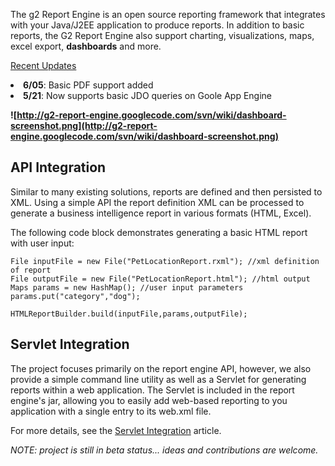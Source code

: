 The g2 Report Engine is an open source reporting framework that integrates with your Java/J2EE application to produce reports. In addition to basic reports, the G2 Report Engine also support charting, visualizations, maps, excel export, **dashboards** and more.

<u>Recent Updates</u>
<li><b>6/05</b>: Basic PDF support added</li>
<li><b>5/21</b>: Now supports basic JDO queries on Goole App Engine</li>

**![http://g2-report-engine.googlecode.com/svn/wiki/dashboard-screenshot.png](http://g2-report-engine.googlecode.com/svn/wiki/dashboard-screenshot.png)**

## API Integration ##

Similar to many existing solutions, reports are defined and then persisted to XML. Using a simple API the report definition XML can be processed to generate a business intelligence report in various formats (HTML, Excel).

The following code block demonstrates generating a basic HTML report with user input:

```
File inputFile = new File("PetLocationReport.rxml"); //xml definition of report
File outputFile = new File("PetLocationReport.html"); //html output
Maps params = new HashMap(); //user input parameters
params.put("category","dog");

HTMLReportBuilder.build(inputFile,params,outputFile);
```

## Servlet Integration ##

The project focuses primarily on the report engine API, however, we also provide a simple command line utility as well as a Servlet for generating reports within a web application. The Servlet is included in the report engine's jar, allowing you to easily add web-based reporting to you application with a single entry to its web.xml file.

For more details, see the [Servlet Integration](http://code.google.com/p/g2-report-engine/wiki/ServletIntegration) article.

_NOTE: project is still in beta status... ideas and contributions are welcome._